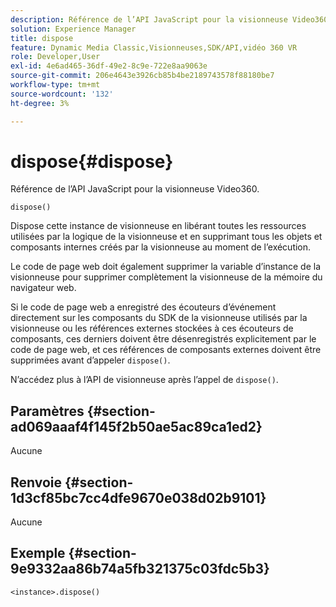 ```yaml
---
description: Référence de l’API JavaScript pour la visionneuse Video360.
solution: Experience Manager
title: dispose
feature: Dynamic Media Classic,Visionneuses,SDK/API,vidéo 360 VR
role: Developer,User
exl-id: 4e6ad465-36df-49e2-8c9e-722e8aa9063e
source-git-commit: 206e4643e3926cb85b4be2189743578f88180be7
workflow-type: tm+mt
source-wordcount: '132'
ht-degree: 3%

---
```


# dispose{#dispose}

Référence de l’API JavaScript pour la visionneuse Video360.

`dispose()`

Dispose cette instance de visionneuse en libérant toutes les ressources utilisées par la logique de la visionneuse et en supprimant tous les objets et composants internes créés par la visionneuse au moment de l’exécution.

Le code de page web doit également supprimer la variable d’instance de la visionneuse pour supprimer complètement la visionneuse de la mémoire du navigateur web.

Si le code de page web a enregistré des écouteurs d’événement directement sur les composants du SDK de la visionneuse utilisés par la visionneuse ou les références externes stockées à ces écouteurs de composants, ces derniers doivent être désenregistrés explicitement par le code de page web, et ces références de composants externes doivent être supprimées avant d’appeler `dispose()`.

N’accédez plus à l’API de visionneuse après l’appel de `dispose()`.

## Paramètres {#section-ad069aaaf4f145f2b50ae5ac89ca1ed2}

Aucune

## Renvoie {#section-1d3cf85bc7cc4dfe9670e038d02b9101}

Aucune

## Exemple {#section-9e9332aa86b74a5fb321375c03fdc5b3}

```
<instance>.dispose()
```
